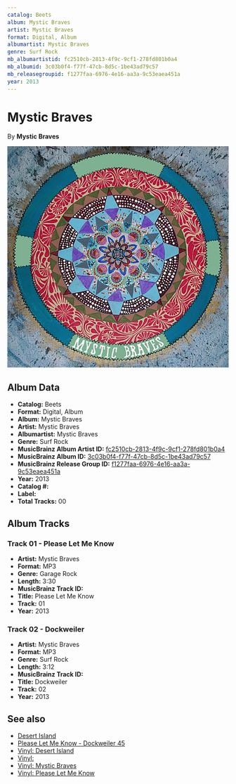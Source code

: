 ```yaml
---
catalog: Beets
album: Mystic Braves
artist: Mystic Braves
format: Digital, Album
albumartist: Mystic Braves
genre: Surf Rock
mb_albumartistid: fc2510cb-2813-4f9c-9cf1-278fd801b0a4
mb_albumid: 3c03b0f4-f77f-47cb-8d5c-1be43ad79c57
mb_releasegroupid: f1277faa-6976-4e16-aa3a-9c53eaea451a
year: 2013
---
```


# Mystic Braves

By **Mystic Braves**

![](../../assets/beetscovers/Mystic_Braves-Mystic_Braves.jpg)

## Album Data

- **Catalog:** Beets
- **Format:** Digital, Album
- **Album:** Mystic Braves
- **Artist:** Mystic Braves
- **Albumartist:** Mystic Braves
- **Genre:** Surf Rock
- **MusicBrainz Album Artist ID:** [fc2510cb-2813-4f9c-9cf1-278fd801b0a4](https://musicbrainz.org/artist/fc2510cb-2813-4f9c-9cf1-278fd801b0a4)
- **MusicBrainz Album ID:** [3c03b0f4-f77f-47cb-8d5c-1be43ad79c57](https://musicbrainz.org/release/3c03b0f4-f77f-47cb-8d5c-1be43ad79c57)
- **MusicBrainz Release Group ID:** [f1277faa-6976-4e16-aa3a-9c53eaea451a](https://musicbrainz.org/release-group/f1277faa-6976-4e16-aa3a-9c53eaea451a)
- **Year:** 2013
- **Catalog #:** 
- **Label:** 
- **Total Tracks:** 00

## Album Tracks

### Track 01 - Please Let Me Know

- **Artist:** Mystic Braves
- **Format:** MP3
- **Genre:** Garage Rock
- **Length:** 3:30
- **MusicBrainz Track ID:** [](https://musicbrainz.org/recording/)
- **Title:** Please Let Me Know
- **Track:** 01
- **Year:** 2013

### Track 02 - Dockweiler

- **Artist:** Mystic Braves
- **Format:** MP3
- **Genre:** Surf Rock
- **Length:** 3:12
- **MusicBrainz Track ID:** [](https://musicbrainz.org/recording/)
- **Title:** Dockweiler
- **Track:** 02
- **Year:** 2013


## See also

- [Desert Island](Desert_Island.md)
- [Please Let Me Know - Dockweiler 45](Please_Let_Me_Know_-_Dockweiler_45.md)
- [Vinyl: Desert Island](../../Vinyl/Mystic_Braves/Desert_Island.md)
- [Vinyl: ](../../Vinyl/Mystic_Braves/Mystic_Braves_index.md)
- [Vinyl: Mystic Braves](../../Vinyl/Mystic_Braves/Mystic_Braves.md)
- [Vinyl: Please Let Me Know](../../Vinyl/Mystic_Braves/Please_Let_Me_Know.md)
